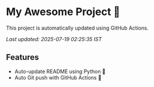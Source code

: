 # My Awesome Project 🚀

This project is automatically updated using GitHub Actions.

_Last updated: 2025-07-19 02:25:35 IST_

## Features
- Auto-update README using Python 🐍
- Auto Git push with GitHub Actions 🤖
